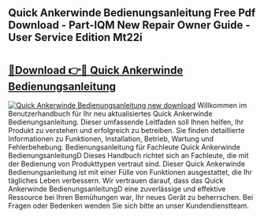 ## Quick Ankerwinde Bedienungsanleitung Free Pdf Download - Part-IQM New Repair Owner Guide - User Service Edition Mt22i

# <h2><a href="http://df454e.blite.top/?on=Quick+Ankerwinde+Bedienungsanleitung">🔗Download 👉🔴 Quick Ankerwinde Bedienungsanleitung</a></h2>

[![Quick Ankerwinde Bedienungsanleitung new download](https://i.imgur.com/lujVjoI.png)](http://df454e.blite.top/?on=Quick+Ankerwinde+Bedienungsanleitung)
Willkommen im Benutzerhandbuch für Ihr neu aktualisiertes Quick Ankerwinde Bedienungsanleitung. Dieser umfassende Leitfaden soll Ihnen helfen, Ihr Produkt zu verstehen und erfolgreich zu betreiben. Sie finden detaillierte Informationen zu Funktionen, Installation, Betrieb, Wartung und Fehlerbehebung. Bedienungsanleitung für Fachleute Quick Ankerwinde BedienungsanleitungD Dieses Handbuch richtet sich an Fachleute, die mit der Bedienung von Produkttypen vertraut sind. Dieser Quick Ankerwinde Bedienungsanleitung ist mit einer Fülle von Funktionen ausgestattet, die Ihr tägliches Leben verbessern. Wir vertrauen darauf, dass das Quick Ankerwinde BedienungsanleitungD eine zuverlässige und effektive Ressource bei Ihren Bemühungen war, Ihr neues Gerät zu beherrschen. Bei Fragen oder Bedenken wenden Sie sich bitte an unser Kundendienstteam.
